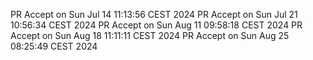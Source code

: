 PR Accept on Sun Jul 14 11:13:56 CEST 2024
PR Accept on Sun Jul 21 10:56:34 CEST 2024
PR Accept on Sun Aug 11 09:58:18 CEST 2024
PR Accept on Sun Aug 18 11:11:11 CEST 2024
PR Accept on Sun Aug 25 08:25:49 CEST 2024
